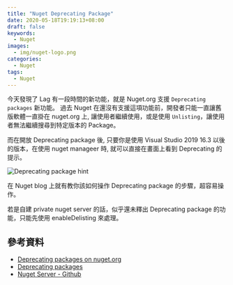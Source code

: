 ```yaml
---
title: "Nuget Deprecating Package"
date: 2020-05-18T19:19:13+08:00
draft: false
keywords:
  - Nuget
images:
  - img/nuget-logo.png
categories:
  - Nuget
tags:
  - Nuget
---
```


今天發現了 Lag 有一段時間的新功能，就是 Nuget.org 支援 `Deprecating packages` 新功能。
過去 Nuget 在還沒有支援這項功能前，開發者只能一直讓舊版軟體一直掛在 nuget.org 上, 讓使用者繼續使用，或是使用 `Unlisting`，讓使用者無法繼續搜尋到特定版本的 Package。

而在開放 Deprecating package 後, 只要你是使用 Visual Studio 2019 16.3 以後的版本，在使用 nuget manageer 時, 就可以直接在畫面上看到 Deprecating 的提示。

![Deprecating package hint](http://devblogs.microsoft.com/nuget/wp-content/uploads/sites/49/2019/09/deprecation-vs.png)

在 Nuget blog 上就有教你該如何操作 Deprecating package 的步驟，超容易操作。

若是自建 private nuget server 的話，似乎還未釋出 Deprecating package 的功能，只能先使用 enableDelisting 來處理。

## 參考資料

- [Deprecating packages on nuget.org](https://devblogs.microsoft.com/nuget/deprecating-packages-on-nuget-org/)
- [Deprecating packages](https://docs.microsoft.com/en-us/nuget/nuget-org/deprecate-packages)
- [Nuget Server - Github](https://github.com/NuGet/NuGet.Server)
